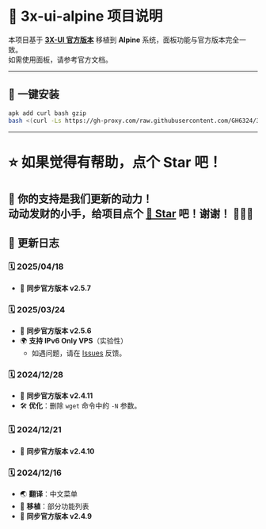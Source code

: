# 🚀 3x-ui-alpine 项目说明

本项目基于 **[3X-UI 官方版本](https://github.com/MHSanaei/3x-ui)** 移植到 **Alpine** 系统，面板功能与官方版本完全一致。  
如需使用面板，请参考官方文档。

---

## 📌 一键安装

```sh
apk add curl bash gzip
bash <(curl -Ls https://gh-proxy.com/raw.githubusercontent.com/GH6324/3x-ui-alpine/master/install_alpine.sh)
```

---
# ⭐ 如果觉得有帮助，点个 Star 吧！

💖 **你的支持是我们更新的动力！**  
动动发财的小手，给项目点个 [🌟 Star](https://github.com/GH6324/3x-ui-alpine) 吧！谢谢！ 🎈🎈🎈  
---

## 📜 更新日志

### 🗓️ 2025/04/18
- 🔄 **同步官方版本 v2.5.7**  

### 🗓️ 2025/03/24
- 🔄 **同步官方版本 v2.5.6**  
- 🌍 **支持 IPv6 Only VPS**（实验性）  
  - 如遇问题，请在 [Issues](https://github.com/GH6324/3x-ui-alpine/issues/new) 反馈。

### 🗓️ 2024/12/28
- 🔄 **同步官方版本 v2.4.11**  
- 🛠️ **优化**：删除 `wget` 命令中的 `-N` 参数。

### 🗓️ 2024/12/21
- 🔄 **同步官方版本 v2.4.10**

### 🗓️ 2024/12/16
- 🌏 **翻译**：中文菜单  
- 🔧 **移植**：部分功能列表  
- 🔄 **同步官方版本 v2.4.9**
